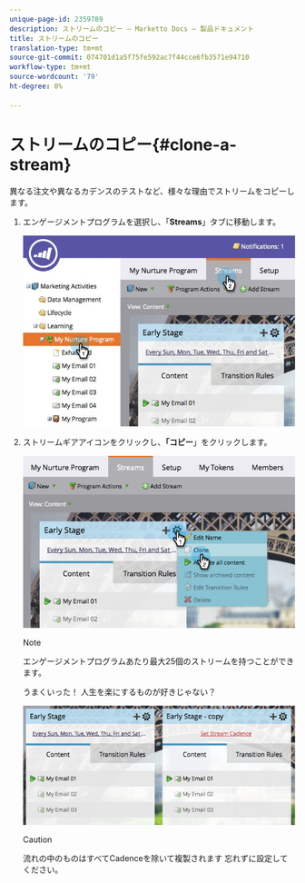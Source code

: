 ```yaml
---
unique-page-id: 2359789
description: ストリームのコピー — Marketto Docs — 製品ドキュメント
title: ストリームのコピー
translation-type: tm+mt
source-git-commit: 074701d1a5f75fe592ac7f44cce6fb3571e94710
workflow-type: tm+mt
source-wordcount: '79'
ht-degree: 0%

---
```



# ストリームのコピー{#clone-a-stream}

異なる注文や異なるカデンスのテストなど、様々な理由でストリームをコピーします。

1. エンゲージメントプログラムを選択し、「**Streams**」タブに移動します。

   ![](assets/cloneasteam.jpg)

1. ストリームギアアイコンをクリックし、**「コピー**」をクリックします。

   ![](assets/image2014-9-15-17-3a0-3a23.png)

   >[!NOTE]
   >
   >エンゲージメントプログラムあたり最大25個のストリームを持つことができます。

   うまくいった！ 人生を楽にするものが好きじゃない？

   ![](assets/image2014-9-15-17-3a1-3a20.png)

   >[!CAUTION]
   >
   >流れの中のものはすべてCadenceを除いて複製されます 忘れずに設定してください。
